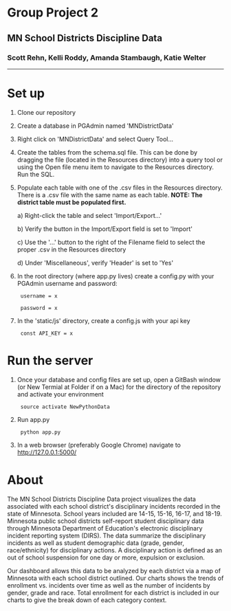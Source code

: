 # Group Project 2
## MN School Districts Discipline Data
### Scott Rehn, Kelli Roddy, Amanda Stambaugh, Katie Welter 
---
# Set up
1) Clone our repository

2) Create a database in PGAdmin named 'MNDistrictData'

3) Right click on 'MNDistrictData' and select Query Tool...

4) Create the tables from the schema.sql file.  This can be done by dragging the file (located in the Resources directory) into a query tool or using the Open file menu item to navigate to the Resources directory.  Run the SQL.

5) Populate each table with one of the .csv files in the Resources directory. There is a .csv file with the same name as each table. **NOTE: The district table must be populated first.**

	a) Right-click the table and select 'Import/Export...'

	b) Verify the button in the Import/Export field is set to 'Import'

	c) Use the '...' button to the right of the Filename field to select the proper .csv in the Resources directory

	d) Under 'Miscellaneous', verify 'Header' is set to 'Yes'

6) In the root directory (where app.py lives) create a config.py with your PGAdmin username and password:

		username = x

		password = x

7) In the 'static/js' directory, create a config.js with your api key

		const API_KEY = x

# Run the server
1) Once your database and config files are set up, open a GitBash window (or New Termial at Folder if on a Mac) for the directory of the repository and activate your environment

		source activate NewPythonData

2) Run app.py

		python app.py 

3) In a web browser (preferably Google Chrome) navigate to http://127.0.0.1:5000/

# About
The MN School Districts Discipline Data project visualizes the data associated with each school district's disciplinary incidents recorded in the state of Minnesota. School years included are 14-15, 15-16, 16-17, and 18-19.  Minnesota public school districts self-report student disciplinary data through Minnesota Department of Education's electronic disciplinary incident reporting system (DIRS). The data summarize the disciplinary incidents as well as student demographic data (grade, gender, race/ethnicity) for disciplinary actions. A disciplinary action is defined as an out of school suspension for one day or more, expulsion or exclusion.
 
Our dashboard allows this data to be analyzed by each district via a map of Minnesota with each school district outlined.  Our charts shows the trends of enrollment vs. incidents over time as well as the number of incidents by gender, grade and race.  Total enrollment for each district is included in our charts to give the break down of each category context.